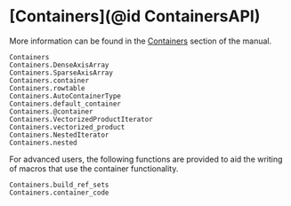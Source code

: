 # [Containers](@id ContainersAPI)

More information can be found in the [Containers](@ref) section of the manual.

```@docs
Containers
Containers.DenseAxisArray
Containers.SparseAxisArray
Containers.container
Containers.rowtable
Containers.AutoContainerType
Containers.default_container
Containers.@container
Containers.VectorizedProductIterator
Containers.vectorized_product
Containers.NestedIterator
Containers.nested
```

For advanced users, the following functions are provided to aid the writing of
macros that use the container functionality.
```@docs
Containers.build_ref_sets
Containers.container_code
```
